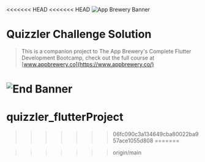 <<<<<<< HEAD
<<<<<<< HEAD
![App Brewery Banner](https://github.com/londonappbrewery/Images/blob/master/AppBreweryBanner.png)


# Quizzler Challenge Solution




>This is a companion project to The App Brewery's Complete Flutter Development Bootcamp, check out the full course at [www.appbrewery.co](https://www.appbrewery.co/)

![End Banner](https://github.com/londonappbrewery/Images/blob/master/readme-end-banner.png)
=======
# quizzler_flutterProject
>>>>>>> 06fc090c3a134649cba80022ba957ace1055d808
=======

>>>>>>> origin/main
